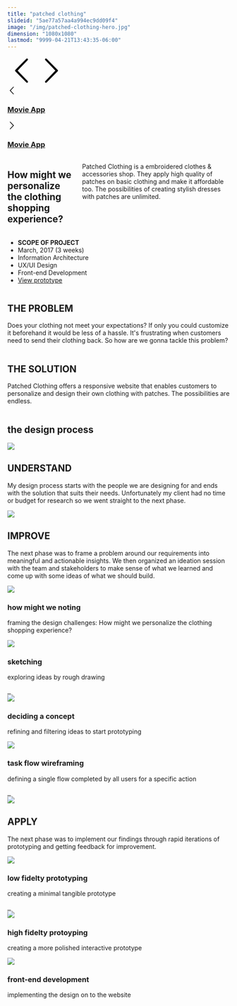 ```yaml
---
title: "patched clothing"
slideid: "5ae77a57aa4a994ec9dd09f4"
image: "/img/patched-clothing-hero.jpg"
dimension: "1080x1080"
lastmod: "9999-04-21T13:43:35-06:00"
---
```

<div class="post-header" style="background-image: url('/assets/patched-clothing-hero.jpg');">
    <div class="svg-wrap" >
        <svg width="64" height="64" viewbox="0 0 64 64">
            <path id="arrow-left-1" d="M46.077 55.738c0.858 0.867 0.858 2.266 0 3.133s-2.243 0.867-3.101 0l-25.056-25.302c-0.858-0.867-0.858-2.269 0-3.133l25.056-25.306c0.858-0.867 2.243-0.867 3.101 0s0.858 2.266 0 3.133l-22.848 23.738 22.848 23.738z" />
        </svg>
        <svg width="64" height="64" viewbox="0 0 64 64">
            <path id="arrow-right-1" d="M17.919 55.738c-0.858 0.867-0.858 2.266 0 3.133s2.243 0.867 3.101 0l25.056-25.302c0.858-0.867 0.858-2.269 0-3.133l-25.056-25.306c-0.858-0.867-2.243-0.867-3.101 0s-0.858 2.266 0 3.133l22.848 23.738-22.848 23.738z" />
        </svg>
    </div>
</div>
<nav class="nav-roundslide contain">
    <a class="prev" href="/movie-app">
        <span class="icon-wrap">
            <svg class="icon" width="20" height="20" viewbox="0 0 64 64">
                <use xlink:href="#arrow-left-1"></use>
            </svg>
        </span>
        <h3>Movie App</h3>
    </a>
    <a class="next" href="/movie-app">
        <span class="icon-wrap">
            <svg class="icon" width="20" height="20" viewbox="0 0 64 64">
                <use xlink:href="#arrow-right-1"></use>
            </svg>
        </span>
        <h3 class="brandon">Movie App</h3>
    </a>
</nav>
<div class="container">
    <div class="row">
        <div id="intro" class="nine columns">
            <h2 class="brandon">How might we personalize the clothing shopping experience?</h2>
            <p class="padding2y">Patched Clothing is a embroidered clothes & accessories shop.  They apply high quality of patches on basic clothing and make it affordable too. The possibilities of creating stylish dresses with patches are unlimited.
                </p>
        </div>
        <div class="three columns">
            <ul class="facts">
            <li><i class="fa fa-fw fa-calendar"></i><b>SCOPE OF PROJECT</b></li>
                <li><i class="fa fa-fw fa-calendar"></i>March, 2017 (3 weeks)</li>
                <li><i class="fa fa-fw fa-circle"></i>Information Architecture</li>
                <li><i class="fa fa-fw fa-code"></i>UX/UI Design</li>
                <li><i class="fa fa-fw fa-code"></i>Front-end Development</li>
                <li><i class="fa fa-fw fa-trophy"></i><a class="chatbutton-proto btn-standard btn-blue" data-fancybox
                        href="https://vimeo.com/video/291285993">View prototype</a></li>
            </ul>
        </div>
    </div>
    <div class="row">
        <div class="one-half column">
            <h2>THE PROBLEM</h2>
            <p>Does your clothing not meet your expectations? If only you could customize it beforehand it would be less of a hassle.  It's frustrating when customers need to send their clothing back. So how are we gonna tackle this problem?</p>
        </div>
        <div class="one-half column">
            <h2>THE SOLUTION</h2>
            <p>Patched Clothing offers a responsive website that enables customers to personalize and design their own
                clothing with patches. The possibilities are endless.</p>
        </div>
    </div>
    <div class="row">
        <h2>the design process</h2>
        <div class="twelve columns">
            <img class="process" src="/assets/group28.jpg" alt="" />
        </div>
    </div>
    <div class="row">
        <div class="one-half column">
            <img src="/assets/tactic-understand.jpg" />
        </div>
        <div class="one-half column">
            <h2>UNDERSTAND</h2>
            <p> My design process starts with the people we are designing for and ends with the solution that suits
                their needs. Unfortunately my client had no time or budget for research so we went straight to the next
                phase.</p>
        </div>
    </div>
    <div class="row">
        <div class="one-half column">
            <img src="/assets/tactic-improve.jpg" />
        </div>
        <div class="one-half column">
            <h2>IMPROVE</h2>
            <p> The next phase was to frame a problem around our requirements into meaningful and actionable insights.
                We then organized an ideation session with the team and stakeholders to make sense of what we learned
                and come up with some ideas of what we should build. </p>
        </div>
    </div>
    <div class="row">
        <div class="one-half column">
            <img src="/assets/tactic-how-migh-we-noting.jpg" />
        </div>
        <div class="one-half column">
            <div class="step">
                <span>
                    <h3>how might we noting</h3>
                    <p> framing the design challenges: How might we personalize the clothing shopping experience?</p>
                </span>
            </div>
        </div>
    </div>
    <div class="row">
        <div class="one-half column">
            <img src="/assets/tactic-sketch.jpg" />
        </div>
        <div class="one-half column">
            <h3>sketching</h3>
            <span>
                <p> exploring ideas by rough drawing </p>
            </span>
        </div>
    </div>
        <div class="row">
        <a class="one-third column" href="/assets/mobile-sketching-1.jpg" data-fancybox="images0" data-caption="My caption">
            <img src="/assets/mobile-sketching-1-thumb.jpg" alt="" />
        </a>
        <a class="one-third column" href="/assets/mobile-sketching-2.jpg" data-fancybox="images0" data-caption="My caption">
            <img src="/assets/mobile-sketching-2-thumb.jpg" alt="" />
        </a>
        <a class="one-third column" href="/assets/mobile-sketching-3.jpg" data-fancybox="images0" data-caption="My caption">
            <img src="/assets/mobile-sketching-3-thumb.jpg" alt="" />
        </a>
    </div>
    <div class="row">
        <div class="one-half column">
            <img src="/assets/tactic-deciding.jpg" />
        </div>
        <div class="one-half column">
            <span>
                <h3>deciding a concept</h3>
                <p> refining and filtering ideas to start prototyping </p>
            </span>
        </div>
    </div>
    <div class="row">
        <div class="one-half column">
            <img src="/assets/tactic-user-flow.jpg" />
        </div>
        <div class="one-half column">
            <div class="step">
                <span>
                    <h3>task flow wireframing</h3>
                    <p> defining a single flow completed by all users for a specific action </p>
                </span>
            </div>
        </div>
    </div>
    <div class="row">
        <a class="one-third column" href="/assets/wireframe-task-1.jpg" data-fancybox="images" data-caption="My caption">
            <img src="/assets/wireframe-task-1-thumb.jpg" alt="" />
        </a>
        <a class="one-third column" href="/assets/wireframe-task-3.jpg" data-fancybox="images" data-caption="My caption">
            <img src="/assets/wireframe-task-3-thumb.jpg" alt="" />
        </a>
        <a class="one-third column" href="/assets/wireframe-task-4.jpg" data-fancybox="images" data-caption="My caption">
            <img src="/assets/wireframe-task-4-thumb.jpg" alt="" />
        </a>
    </div>
    <div class="row">
        <div class="one-half column">
            <img src="/assets/tactic-apply.jpg" />
        </div>
        <div class="one-half column">
            <h2>APPLY</h2>
            <p> The next phase was to implement our findings through rapid iterations of prototyping and getting
                feedback for improvement.</p>
        </div>
    </div>
    <div class="row">
        <div class="one-half column">
            <img src="/assets/tactic-low-fidelity-prototyping.jpg" />
        </div>
        <div class="one-half column">
            <span>
                <h3>low fidelty prototyping</h3>
                <p> creating a minimal tangible prototype</p>
            </span>
            </div>
        </div>
     <div class="row">
        <a class="one-third column" href="/assets/lowfid-2.jpg" data-fancybox="images3" data-caption="My caption">
            <img src="/assets/lowfid-2-thumb.jpg" alt="" />
        </a>
        <a class="one-third column" href="/assets/lowfid-3.jpg" data-fancybox="images3" data-caption="My caption">
            <img src="/assets/lowfid-3-thumb.jpg" alt="" />
        </a>
        <a class="one-third column" href="/assets/lowfid-4.jpg" data-fancybox="images3" data-caption="My caption">
            <img src="/assets/lowfid-4-thumb.jpg" alt="" />
        </a>
    </div>
    <div class="row">
        <div class="one-half column">
            <img src="/assets/tactic-high-fidelity.jpg" />
        </div>
        <div class="one-half column">
            <div class="step">
                <span>
                    <h3>high fidelty protoyping</h3>
                    <p> creating a more polished interactive prototype</p>
                </span>
            </div>
        </div>
    </div>
    <div class="row">
        <div class="one-half column">
            <img src="/assets/tactic-front-end.jpg" />
        </div>
        <div class="one-half column">
            <div class="step">
                <span>
                    <h3>front-end development</h3>
                    <p> implementing the design on to the website</p>
                </span>
            </div>
        </div>
    </div>
</div>